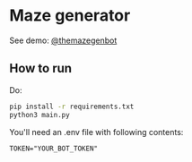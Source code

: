 # Maze generator
See demo: [@themazegenbot](https://t.me/themazegenbot)

## How to run
Do:
```sh
pip install -r requirements.txt
python3 main.py
```
You'll need an .env file with following contents:
```env
TOKEN="YOUR_BOT_TOKEN"
```
